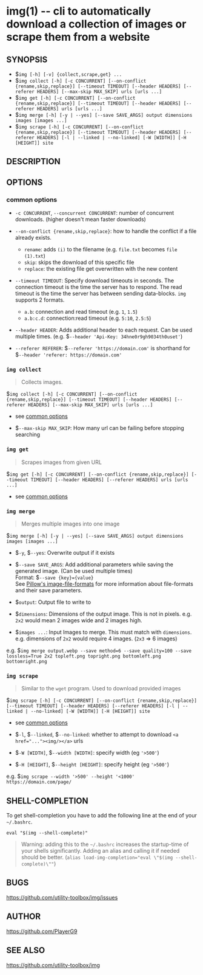 img(1) -- cli to automatically download a collection of images or scrape them from a website
=============================================

## SYNOPSIS

- $`img [-h] [-v] {collect,scrape,get} ...`
- $`img collect [-h] [-c CONCURRENT] [--on-conflict {rename,skip,replace}] [--timeout TIMEOUT] [--header HEADERS] [--referer HEADERS] [--max-skip MAX_SKIP] urls [urls ...]`
- $`img get [-h] [-c CONCURRENT] [--on-conflict {rename,skip,replace}] [--timeout TIMEOUT] [--header HEADERS] [--referer HEADERS] urls [urls ...]`
- $`img merge [-h] [-y | --yes] [--save SAVE_ARGS] output dimensions images [images ...]`
- $`img scrape [-h] [-c CONCURRENT] [--on-conflict {rename,skip,replace}] [--timeout TIMEOUT] [--header HEADERS] [--referer HEADERS] [-l | --linked | --no-linked] [-W [WIDTH]] [-H [HEIGHT]] site`

## DESCRIPTION

## OPTIONS

### common options

* `-c CONCURRENT`, `--concurrent CONCURRENT`:
number of concurrent downloads. (higher doesn't mean faster downloads)

* `--on-conflict {rename,skip,replace}`:
how to handle the conflict if a file already exists.
  - `rename`: adds  `(i)` to the filename (e.g. `file.txt` becomes `file (1).txt`)
  - `skip`: skips the download of this specific file
  - `replace`: the existing file get overwritten with the new content

* `--timeout TIMEOUT`:
Specify download timeouts in seconds.
The connection timeout is the time the server has to respond.
The read timeout is the time the server has between sending data-blocks.
`img` supports 2 formats.
  - `a.b`: connection and read timeout (e.g. `1`, `1.5`)
  - `a.b:c.d`: connection:read timeout (e.g. `5:10`, `2.5:5`)

* `--header HEADER`:
Adds additional header to each request.
Can be used multiple times.
(e.g. $`--header 'Api-Key: 34hne0r9gh9034th0uset'`)

* `--referer REFERER`:
$`--referer 'https://domain.com'` is shorthand for $`--header 'referer: https://domain.com'`

### `img collect`

> Collects images.

$`img collect [-h] [-c CONCURRENT] [--on-conflict {rename,skip,replace}] [--timeout TIMEOUT] [--header HEADERS] [--referer HEADERS] [--max-skip MAX_SKIP] urls [urls ...]`

* see [common options](#common-options)

* $`--max-skip MAX_SKIP`:
How many url can be failing before stopping searching

### `img get`

> Scrapes images from given URL

$`img get [-h] [-c CONCURRENT] [--on-conflict {rename,skip,replace}] [--timeout TIMEOUT] [--header HEADERS] [--referer HEADERS] urls [urls ...]`

* see [common options](#common-options)

### `img merge`

> Merges multiple images into one image

$`img merge [-h] [-y | --yes] [--save SAVE_ARGS] output dimensions images [images ...]`

* $`-y`, $`--yes`:
Overwrite output if it exists

* $`--save SAVE_ARGS`:
Add additional parameters while saving the generated image. (Can be used multiple times)  
Format: $`--save {key}={value}`  
See [Pillow's image-file-formats](https://pillow.readthedocs.io/en/stable/handbook/image-file-formats.html) for more information about file-formats and their save parameters.

* $`output`:
Output file to write to

* $`dimensions`:
Dimensions of the output image.
This is not in pixels.
e.g. `2x2` would mean 2 images wide and 2 images high.

* $`images ...`:
Input Images to merge. This must match with `dimensions`.
e.g. dimensions of `2x2` would require 4 images. (`2x3` => 6 images)

e.g. $`img merge output.webp --save method=6 --save quality=100 --save lossless=True 2x2 topleft.png topright.png bottomleft.png bottomright.png`

### `img scrape`

> Similar to the `wget` program. Used to download provided images

$`img scrape [-h] [-c CONCURRENT] [--on-conflict {rename,skip,replace}] [--timeout TIMEOUT] [--header HEADERS] [--referer HEADERS] [-l | --linked | --no-linked] [-W [WIDTH]] [-H [HEIGHT]] site`

* see [common options](#common-options)

* $`-l`, $`--linked`, $`--no-linked`:
whether to attempt to download `<a href="..."><img/></a>` urls

* $`-W [WIDTH]`, $`--width [WIDTH]`:
specify width (eg `'>500'`)

* $`-H [HEIGHT]`, $`--height [HEIGHT]`:
specify height (eg `'>500'`)

e.g. $`img scrape --width '>500' --height '<1000' https://domain.com/page/`

## SHELL-COMPLETION

To get shell-completion you have to add the following line at the end of your `~/.bashrc`.

```shell
eval "$(img --shell-complete)"
```

> Warning: adding this to the `~/.bashrc` increases the startup-time of your shells significantly.
> Adding an alias and calling it if needed should be better. (`alias load-img-completion="eval \"$(img --shell-complete)\""`)

## BUGS

https://github.com/utility-toolbox/img/issues

## AUTHOR

https://github.com/PlayerG9

## SEE ALSO

https://github.com/utility-toolbox/img
